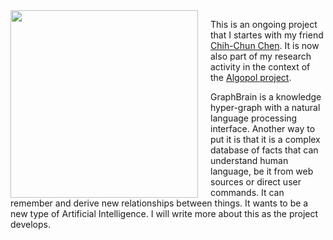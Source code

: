 <img src="{{ site.baseurl }}images/graphbrain.png" width="300px" align="left" style="margin-right:20px"/>

This is an ongoing project that I startes with my friend [Chih-Chun Chen](http://abmcet.net/). It is now also part of my research activity in the context of the [Algopol project](http://algopol.fr/).

GraphBrain is a knowledge hyper-graph with a natural language processing interface. Another way to put it is that it is a complex database of facts that can understand human language, be it from web sources or direct user commands. It can remember and derive new relationships between things. It wants to be a new type of Artificial Intelligence. I will write more about this as the project develops.